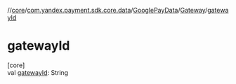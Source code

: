 //[core](../../../../index.md)/[com.yandex.payment.sdk.core.data](../../index.md)/[GooglePayData](../index.md)/[Gateway](index.md)/[gatewayId](gateway-id.md)

# gatewayId

[core]\
val [gatewayId](gateway-id.md): String
